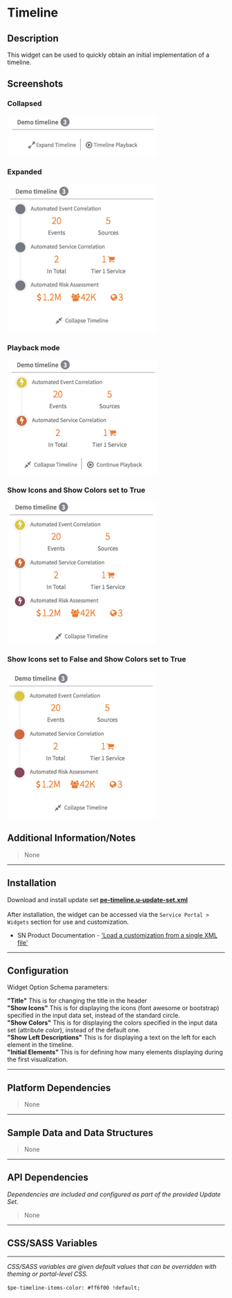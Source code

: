 # Timeline

## Description

This widget can be used to quickly obtain an initial implementation of a timeline.

## Screenshots
### Collapsed
![alt text](../../images/pe-timeline-screenshot-02.png "Timeline Widget - Collapsed")
### Expanded
![alt text](../../images/pe-timeline-screenshot.png "Timeline Widget")
### Playback mode
![alt text](../../images/pe-timeline-screenshot-03.png "Timeline Widget - In playback mode")
### Show Icons and Show Colors set to True
![alt text](../../images/pe-timeline-screenshot-04.png "Timeline Widget - With the option Show Icons and Show Colors set to True")
### Show Icons set to False and Show Colors set to True
![alt text](../../images/pe-timeline-screenshot-05.png "Timeline Widget - With the option Show Colors set to True")

## Additional Information/Notes
> None
---
## Installation
Download and install update set **[pe-timeline.u-update-set.xml](https://github.com/platform-experience/serviceportal-widget-library/blob/master/timeline/pe-timeline/pe-timeline.u-update-set.xml)** <br/><br/>
After installation, the widget can be accessed via the `Service Portal > Widgets` section for use and customization.<br/>
* SN Product Documentation - ['Load a customization from a single XML file'](https://docs.servicenow.com/bundle/kingston-application-development/page/build/system-update-sets/task/t_SaveAnUpdateSetAsAnXMLFile.html)

---
## Configuration
Widget Option Schema parameters:

**"Title"** This is for changing the title in the header<br/>
**"Show Icons"** This is for displaying the icons (font awesome or bootstrap) specified in the input data set, instead of the standard circle.<br/>
**"Show Colors"** This is for displaying the colors specified in the input data set (attribute *color*), instead of the default one.<br/>
**"Show Left Descriptions"** This is for displaying a text on the left for each element in the timeline.<br/>
**"Initial Elements"** This is for defining how many elements displaying during the first visualization.<br/>

---
## Platform Dependencies
> None
---
## Sample Data and Data Structures
> None
---
## API Dependencies
<i>Dependencies are included and configured as part of the provided Update Set.</i>
> None
---
## CSS/SASS Variables
---
_CSS/SASS variables are given default values that can be overridden with theming or portal-level CSS._

`$pe-timeline-items-color: #ff6f00 !default;`
